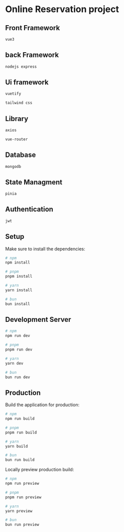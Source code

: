 
#  Online Reservation project



## Front Framework

```bash
vue3
```

## back Framework

```bash
nodejs express
```

## Ui framework

```bash
vuetify

tailwind css
```

## Library

```bash
axios

vue-router

```

## Database

```bash
mongodb
```

## State Managment

```bash
pinia
```

## Authentication

```bash
jwt
```

## Setup

Make sure to install the dependencies:

```bash
# npm
npm install

# pnpm
pnpm install

# yarn
yarn install

# bun
bun install
```

## Development Server

```bash
# npm
npm run dev

# pnpm
pnpm run dev

# yarn
yarn dev

# bun
bun run dev
```

## Production

Build the application for production:

```bash
# npm
npm run build

# pnpm
pnpm run build

# yarn
yarn build

# bun
bun run build
```

Locally preview production build:

```bash
# npm
npm run preview

# pnpm
pnpm run preview

# yarn
yarn preview

# bun
bun run preview
```

